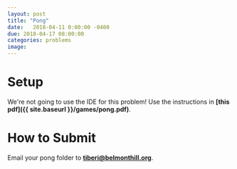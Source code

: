 ```yaml
---
layout: post
title: "Pong"
date:   2018-04-11 0:00:00 -0400
due: 2018-04-17 08:00:00
categories: problems
image:
---
```


# Setup

We're not going to use the IDE for this problem! Use the instructions in **[this pdf]({{ site.baseurl }}/games/pong.pdf)**.

# How to Submit

Email your pong folder to **[tiberi@belmonthill.org](mailto:tiberi@belmonthill.org)**.
